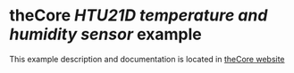 # theCore _HTU21D temperature and humidity sensor_ example

This example description and documentation is located in [theCore website](file:////tmp/theCore/doc/sphinx/build/html/examples.html#stm32f4-discovery-and-htu21d-temperature-and-humidity-sensor)
